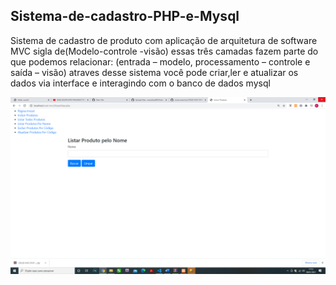 ## Sistema-de-cadastro-PHP-e-Mysql

Sistema de cadastro de produto com aplicação de arquitetura de software MVC sigla de(Modelo-controle -visão) essas três camadas fazem parte do que podemos relacionar: (entrada – modelo, processamento – controle e saída – visão) atraves desse sistema você pode criar,ler e atualizar os dados via interface e interagindo com o banco de dados mysql 

![imagem do sistema](https://github.com/evandroid95/Sistema-de-cadastro-PHP-e-Mysql/blob/master/Captura%20de%20Tela%20(299).png)
